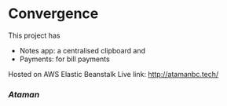 # Convergence

This project has 
 - Notes app: a centralised clipboard and 
 - Payments: for bill payments
 
 Hosted on AWS Elastic Beanstalk
 Live link: http://atamanbc.tech/
 
 ### *Ataman*
